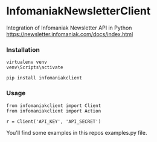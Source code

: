 # InfomaniakNewsletterClient
Integration of Infomaniak Newsletter API in Python
https://newsletter.infomaniak.com/docs/index.html

### Installation
```
virtualenv venv
venv\Scripts\activate

pip install infomaniakclient
```

### Usage
```
from infomaniakclient import Client
from infomaniakclient import Action

r = Client('API_KEY', 'API_SECRET')
```

You'll find some examples in this repos examples.py file.
